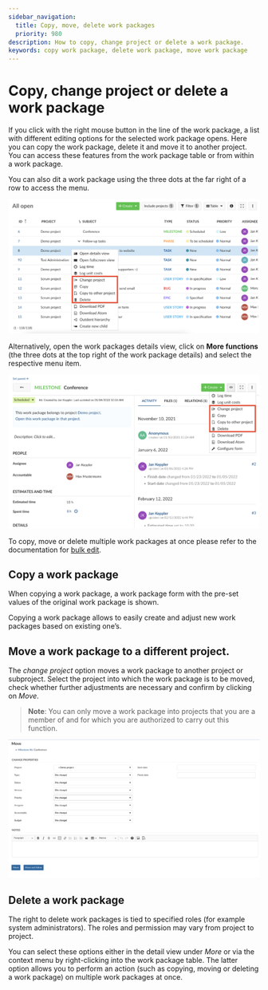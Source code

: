 ```yaml
---
sidebar_navigation:
  title: Copy, move, delete work packages
  priority: 980
description: How to copy, change project or delete a work package.
keywords: copy work package, delete work package, move work package
---
```


# Copy, change project or delete a work package

If you click with the right mouse button in the line of the work package, a list with different editing options for the selected work package opens. Here you can copy the work package, delete it and move it to another project. You can access these features from the work package table or from within a work package.

You can also dit a work package using the three dots at the far right of a row to access the menu.

![change copy delete work package](change-copy-delete-work-package.png)

Alternatively, open the work packages details view, click on **More functions** (the three dots at the top right of the work package details) and select the respective menu item.

![User guide copy change project delete](User-guide-copy-change-project-delete-4071022.png)

To copy, move or delete multiple work packages at once please refer to the documentation for [bulk edit](../edit-work-package/#bulk-edit-work-packages). 

## Copy a work package

When copying a work package, a work package form with the pre-set values of the original work package is shown.

Copying a work package allows to easily create and adjust new work packages based on existing one’s.

## Move a work package to a different project.

The *change project* option moves a work package to another project or subproject. Select the project into which the work package is to be moved, check whether further adjustments are necessary and confirm by clicking on *Move*.

> **Note**:  You can only move a work package into projects that you are a member of and for which you are authorized to carry out this function.

![change project of work package](change-project-of-work-package.png)

## Delete a work package

The right to delete work packages is tied to specified roles (for example system administrators). The roles and permission may vary from project to project.

You can select these options either in the detail view under *More* or via the context menu by right-clicking into the work package table. The latter option allows you to perform an action (such as copying, moving or deleting a work package) on multiple work packages at once.
